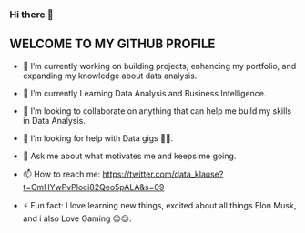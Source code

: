 ### Hi there 👋

<!--
**datakluesmann/datakluesmann** is a ✨ _special_ ✨ repository because its `README.md` (this file) appears on your GitHub profile.
-->
## WELCOME TO MY GITHUB PROFILE

- 🔭 I’m currently working on building projects, enhancing my portfolio, and expanding my knowledge about data analysis.
- 🌱 I’m currently Learning Data Analysis and Business Intelligence.
- 👯 I’m looking to collaborate on anything that can help me build my skills in Data Analysis.
- 🤔 I’m looking for help with Data gigs 🌚🌚.
- 💬 Ask me about what motivates me and keeps me going.
- 📫 How to reach me: https://twitter.com/data_klause?t=CmHYwPvPloci82Qeo5pALA&s=09

- ⚡ Fun fact: I love learning new things, excited about all things Elon Musk, and i also Love Gaming 😌😌.

